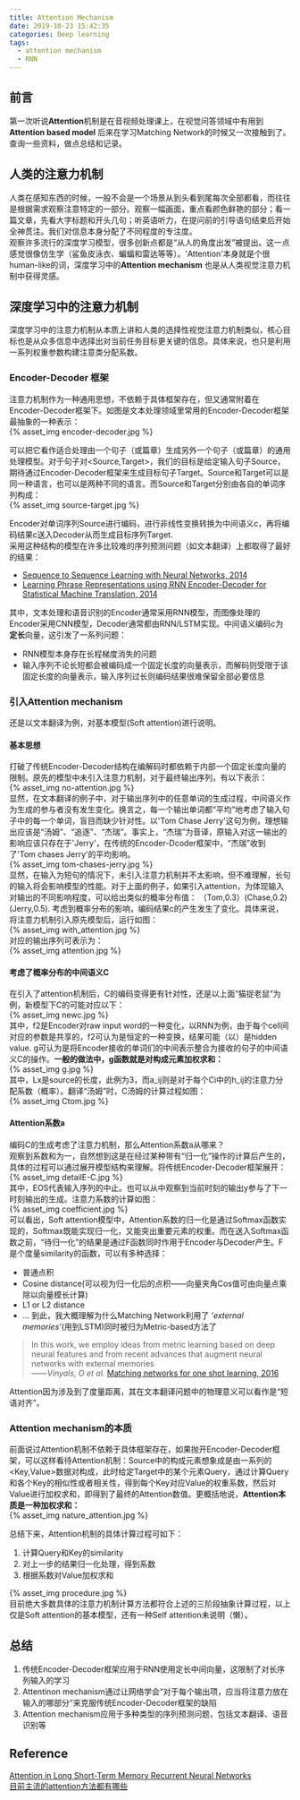 ```yaml
---
title: Attention Mechanism
date: 2019-10-23 15:42:35
categories: Deep learning
tags:
  - attention mechanism
  - RNN
---
```


## 前言  
第一次听说**Attention**机制是在音视频处理课上，在视觉问答领域中有用到 **Attention based model** 后来在学习Matching Network的时候又一次接触到了。查询一些资料，做点总结和记录。  

## 人类的注意力机制  
人类在感知东西的时候，一般不会是一个场景从到头看到尾每次全部都看，而往往是根据需求观察注意特定的一部分。观察一幅画面，重点看颜色鲜艳的部分；看一篇文章，先看大字标题和开头几句；听英语听力，在提问前的引导语句结束后开始全神贯注。我们对信息本身分配了不同程度的专注度。  
观察许多流行的深度学习模型，很多创新点都是“从人的角度出发”被提出。这一点感觉很像仿生学（鲨鱼皮泳衣、蝙蝠和雷达等等）。'Attention'本身就是个很human-like的词，深度学习中的**Attention mechanism** 也是从人类视觉注意力机制中获得灵感。  

## 深度学习中的注意力机制
深度学习中的注意力机制从本质上讲和人类的选择性视觉注意力机制类似，核心目标也是从众多信息中选择出对当前任务目标更关键的信息。具体来说，也只是利用一系列权重参数构建注意类分配系数。  
### Encoder-Decoder 框架
注意力机制作为一种通用思想，不依赖于具体框架存在，但又通常附着在Encoder-Decoder框架下。如图是文本处理领域里常用的Encoder-Decoder框架最抽象的一种表示：  
{% asset_img encoder-decoder.jpg %}  

可以把它看作适合处理由一个句子（或篇章）生成另外一个句子（或篇章）的通用处理模型。对于句子对<Source,Target>，我们的目标是给定输入句子Source，期待通过Encoder-Decoder框架来生成目标句子Target。Source和Target可以是同一种语言，也可以是两种不同的语言。而Source和Target分别由各自的单词序列构成：  
{% asset_img source-target.jpg %}  

Encoder对单词序列Source进行编码，进行非线性变换转换为中间语义c，再将编码结果c送入Decoder从而生成目标序列Target.   
采用这种结构的模型在许多比较难的序列预测问题（如文本翻译）上都取得了最好的结果：  
- [Sequence to Sequence Learning with Neural Networks, 2014](https://arxiv.org/abs/1409.3215)
- [Learning Phrase Representations using RNN Encoder-Decoder for Statistical Machine Translation, 2014](https://arxiv.org/abs/1406.1078)  

其中，文本处理和语音识别的Encoder通常采用RNN模型，而图像处理的Encoder采用CNN模型，Decoder通常都由RNN/LSTM实现。中间语义编码c为**定长**向量，这引发了一系列问题：  
- RNN模型本身存在长程梯度消失的问题
- 输入序列不论长短都会被编码成一个固定长度的向量表示，而解码则受限于该固定长度的向量表示，输入序列过长则编码结果很难保留全部必要信息  

### 引入Attention mechanism
还是以文本翻译为例，对基本模型(Soft attention)进行说明。
#### 基本思想
打破了传统Encoder-Decoder结构在编解码时都依赖于内部一个固定长度向量的限制。原先的模型中未引入注意力机制，对于最终输出序列，有以下表示：  
{% asset_img no-attention.jpg %}  
显然，在文本翻译的例子中，对于输出序列中的任意单词的生成过程，中间语义作为生成的参与者没有发生变化。换言之，每一个输出单词都“平均”地考虑了输入句子中的每一个单词，盲目而缺少针对性。以'Tom Chase Jerry'这句为例，理想输出应该是“汤姆”、“追逐”、“杰瑞”。事实上，“杰瑞”为音译，原输入对这一输出的影响应该只存在于'Jerry'，在传统的Encoder-Dcoder框架中，“杰瑞”收到了'Tom chases Jerry'的平均影响。  
{% asset_img tom-chases-jerry.jpg %}  
显然，在输入为短句的情况下，未引入注意力机制并不太影响，但不难理解，长句的输入将会影响模型的性能。对于上面的例子，如果引入attention，为体现输入对输出的不同影响程度，可以给出类似的概率分布值： （Tom,0.3）(Chase,0.2) (Jerry,0.5). 考虑到概率分布的影响，编码结果c的产生发生了变化。具体来说，将注意力机制引入原先模型后，运行如图：  
{% asset_img with_attention.jpg %}  
对应的输出序列可表示为：  
{% asset_img attention.jpg %}  

#### 考虑了概率分布的中间语义C
在引入了attention机制后，C的编码变得更有针对性，还是以上面“猫捉老鼠”为例，新模型下C的可能对应以下：  
{% asset_img newc.jpg %}  
其中，f2是Encoder对raw input word的一种变化，以RNN为例，由于每个cell间对应的参数是共享的，f2可认为是恒定的一种变换，结果可能（以）是hidden value. g可认为是将Encoder接收的单词们的中间表示整合为接收的句子的中间语义C的操作。**一般的做法中，g函数就是对构成元素加权求和：**  
{% asset_img g.jpg %}  
其中，Lx是source的长度，此例为3，而a_ij则是对于每个Ci中的h_ij的注意力分配系数（概率）。翻译“汤姆”时，C汤姆的计算过程如图：  
{% asset_img Ctom.jpg %}  

#### Attention系数a
编码C的生成考虑了注意力机制，那么Attention系数a从哪来？  
观察到系数和为一，自然想到这是在经过某种带有“归一化”操作的计算后产生的，具体的过程可以通过展开模型结构来理解。将传统Encoder-Decoder框架展开：  
{% asset_img detailE-C.jpg %}  
其中，EOS代表输入序列的中止。也可以从中观察到当前时刻的输出y参与了下一时刻输出的生成。注意力系数的计算如图：  
{% asset_img coefficient.jpg %}  
可以看出，Soft attention模型中，Attention系数的归一化是通过Softmax函数实现的，Softmax既能实现归一化，又能突出重要元素的权重。而在送入Softmax函数之前，“待归一化”的结果是通过F函数同时作用于Encoder与Decoder产生。F是个度量similarity的函数，可以有多种选择：
- 普通点积
- Cosine distance(可以视为归一化后的点积——向量夹角Cos值可由向量点乘除以向量模长计算)
- L1 or L2 distance
- ...
到此，我大概理解为什么Matching Network利用了 *'external memories'*(用到LSTM)同时被归为Metric-based方法了  
>In this work, we employ ideas from metric learning based on deep neural features and from recent advances that augment neural networks with external memories  
——*Vinyals, O et al.* [Matching networks for one shot learning, 2016](https://arxiv.org/abs/1606.04080)

Attention因为涉及到了度量距离，其在文本翻译问题中的物理意义可以看作是“短语对齐”。 

### Attention mechanism的本质
前面说过Attention机制不依赖于具体框架存在，如果抛开Encoder-Decoder框架，可以这样看待Attention机制：Source中的构成元素想象成是由一系列的<Key,Value>数据对构成，此时给定Target中的某个元素Query，通过计算Query和各个Key的相似性或者相关性，得到每个Key对应Value的权重系数，然后对Value进行加权求和，即得到了最终的Attention数值。更概括地说，**Attention本质是一种加权求和：**  
{% asset_img nature_attention.jpg %}  

总结下来，Attention机制的具体计算过程可如下：  
1. 计算Query和Key的similarity
2. 对上一步的结果归一化处理，得到系数
3. 根据系数对Value加权求和

{% asset_img procedure.jpg %}  
目前绝大多数具体的注意力机制计算方法都符合上述的三阶段抽象计算过程，以上仅是Soft attention的基本模型，还有一种Self attention未说明（懒）。  

## 总结
1. 传统Encoder-Decoder框架应用于RNN使用定长中间向量，这限制了对长序列输入的学习
2. Attentinon mechanism通过让网络学会“对于每个输出项，应当将注意力放在输入的哪部分”来克服传统Encoder-Decoder框架的缺陷
3. Attention mechanism应用于多种类型的序列预测问题，包括文本翻译、语音识别等  

## Reference
[Attention in Long Short-Term Memory Recurrent Neural Networks](https://machinelearningmastery.com/attention-long-short-term-memory-recurrent-neural-networks/)  
[目前主流的attention方法都有哪些](https://www.zhihu.com/question/68482809/answer/264632289)
